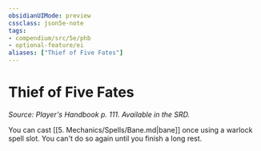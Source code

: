 ```yaml
---
obsidianUIMode: preview
cssclass: json5e-note
tags:
- compendium/src/5e/phb
- optional-feature/ei
aliases: ["Thief of Five Fates"]
---
```

# Thief of Five Fates
*Source: Player's Handbook p. 111. Available in the SRD.* 

You can cast [[5. Mechanics/Spells/Bane.md\|bane]] once using a warlock spell slot. You can't do so again until you finish a long rest.